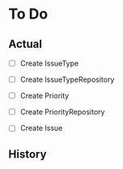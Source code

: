 # To Do


## Actual

- [ ] Create IssueType
- [ ] Create IssueTypeRepository
- [ ] Create Priority
- [ ] Create PriorityRepository
- [ ] Create Issue


## History


